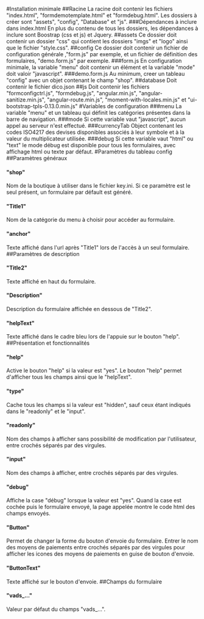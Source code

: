 #Installation minimale
##Racine
La racine doit contenir les fichiers "index.html", "formdemotemplate.html" et "formdebug.html".
Les dossiers à créer sont "assets", "config", "Database" et "js".
###Dépendances à inclure dans index.html
En plus du contenu de tous les dossiers, les dépendances à inclure sont Boostrap (css et js) et Jquery. 
##assets
Ce dossier doit contenir un dossier "css" qui contient les dossiers "imgs" et "logo" ainsi que le fichier "style.css".
##config
Ce dossier doit contenir un fichier de configuration générale ,"form.js" par exemple, et un fichier de définition des formulaires, "demo.form.js" par exemple.
###form.js
En configuration minimale, la variable "menu" doit contenir un élément et la variable "mode" doit valoir "javascript".
###demo.form.js
Au minimum, creer un tableau "config" avec un objet contenant le champ "shop".
##database
Doit contenir le fichier dico.json
##js
Doit contenir les fichiers "formconfigctrl.js", "formdebug.js", "angular.min.js", "angular-sanitize.min.js", "angular-route.min.js", "moment-with-locales.min.js" et "ui-bootstrap-tpls-0.13.0.min.js"
#Variables de configuration
###menu
La variable "menu" et un tableau qui définit les catégories présentes dans la barre de navigation.
###mode
Si cette variable vaut "javascript", aucun appel au serveur n'est effectué.
###currencyTab
Object contenant les codes ISO4217 des devises disponibles associés à leur symbole et à la valeur du multiplicateur utilisée.
###debug
Si cette variable vaut "html" ou "text" le mode débug est disponible pour tous les formulaires, avec affichage html ou texte par défaut.
#Paramètres du tableau config
##Paramètres généraux
#### "shop"
  Nom de la boutique à utiliser dans le fichier key.ini. Si ce paramètre est le seul présent, un formulaire par défault est généré.
#### "Title1"
  Nom de la catégorie du menu à choisir pour accéder au formulaire.
#### "anchor"
  Texte affiché dans l'url après "Title1" lors de l'accès à un seul formulaire.
##Paramètres de description
#### "Title2"
  Texte affiché en haut du formulaire.
#### "Description"
  Description du formulaire affichée en dessous de "Title2".
#### "helpText"
  Texte affiché dans le cadre bleu lors de l'appuie sur le bouton "help".
##Présentation et fonctionnalités
#### "help"
  Active le bouton "help" si la valeur est "yes". Le bouton "help" permet d'afficher tous les champs ainsi que le "helpText".
#### "type"
  Cache tous les champs si la valeur est "hidden", sauf ceux étant indiqués dans le "readonly" et le "input".
#### "readonly"
  Nom des champs à afficher sans possibilité de modification par l'utilisateur, entre crochés séparés par des virgules.
#### "input"
  Nom des champs à afficher, entre crochés séparés par des virgules. 
#### "debug"
  Affiche la case "débug" lorsque la valeur est "yes". Quand la case est cochée puis le formulaire envoyé, la page appelée montre le code html des champs envoyés.
#### "Button"
  Permet de changer la forme du bouton d'envoie du formulaire. Entrer le nom des moyens de paiements entre crochés séparés par des virgules pour afficher les icones des moyens de paiements en guise de bouton d'envoie.
#### "ButtonText"
  Texte affiché sur le bouton d'envoie.
##Champs du formulaire
#### "vads_..."
  Valeur par défaut du champs "vads_...".
